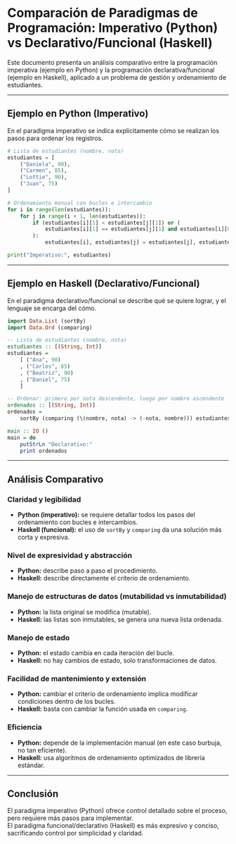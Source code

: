 # Comparación de Paradigmas de Programación: Imperativo (Python) vs Declarativo/Funcional (Haskell)

Este documento presenta un análisis comparativo entre la programación imperativa (ejemplo en Python) y la programación declarativa/funcional (ejemplo en Haskell), aplicado a un problema de gestión y ordenamiento de estudiantes.

---

## Ejemplo en Python (Imperativo)

En el paradigma imperativo se indica explícitamente cómo se realizan los pasos para ordenar los registros.

```python
# Lista de estudiantes (nombre, nota)
estudiantes = [
    ("Daniela", 90),
    ("Carmen", 85),
    ("Lottie", 90),
    ("Juan", 75)
]

# Ordenamiento manual con bucles e intercambio
for i in range(len(estudiantes)):
    for j in range(i + 1, len(estudiantes)):
        if (estudiantes[i][1] < estudiantes[j][1]) or (
            estudiantes[i][1] == estudiantes[j][1] and estudiantes[i][0] > estudiantes[j][0]
        ):
            estudiantes[i], estudiantes[j] = estudiantes[j], estudiantes[i]

print("Imperativo:", estudiantes)
```

---

## Ejemplo en Haskell (Declarativo/Funcional)

En el paradigma declarativo/funcional se describe qué se quiere lograr, y el lenguaje se encarga del cómo.

```haskell
import Data.List (sortBy)
import Data.Ord (comparing)

-- Lista de estudiantes (nombre, nota)
estudiantes :: [(String, Int)]
estudiantes =
    [ ("Ana", 90)
    , ("Carlos", 85)
    , ("Beatriz", 90)
    , ("Daniel", 75)
    ]

-- Ordenar: primero por nota descendente, luego por nombre ascendente
ordenados :: [(String, Int)]
ordenados =
    sortBy (comparing (\(nombre, nota) -> (-nota, nombre))) estudiantes

main :: IO ()
main = do
    putStrLn "Declarativo:"
    print ordenados
```

---

## Análisis Comparativo

### Claridad y legibilidad
- **Python (imperativo):** se requiere detallar todos los pasos del ordenamiento con bucles e intercambios.
- **Haskell (funcional):** el uso de `sortBy` y `comparing` da una solución más corta y expresiva.

### Nivel de expresividad y abstracción
- **Python:** describe paso a paso el procedimiento.
- **Haskell:** describe directamente el criterio de ordenamiento.

### Manejo de estructuras de datos (mutabilidad vs inmutabilidad)
- **Python:** la lista original se modifica (mutable).
- **Haskell:** las listas son inmutables, se genera una nueva lista ordenada.

### Manejo de estado
- **Python:** el estado cambia en cada iteración del bucle.
- **Haskell:** no hay cambios de estado, solo transformaciones de datos.

### Facilidad de mantenimiento y extensión
- **Python:** cambiar el criterio de ordenamiento implica modificar condiciones dentro de los bucles.
- **Haskell:** basta con cambiar la función usada en `comparing`.

### Eficiencia
- **Python:** depende de la implementación manual (en este caso burbuja, no tan eficiente).
- **Haskell:** usa algoritmos de ordenamiento optimizados de librería estándar.

---

## Conclusión

El paradigma imperativo (Python) ofrece control detallado sobre el proceso, pero requiere más pasos para implementar.  
El paradigma funcional/declarativo (Haskell) es más expresivo y conciso, sacrificando control por simplicidad y claridad.
